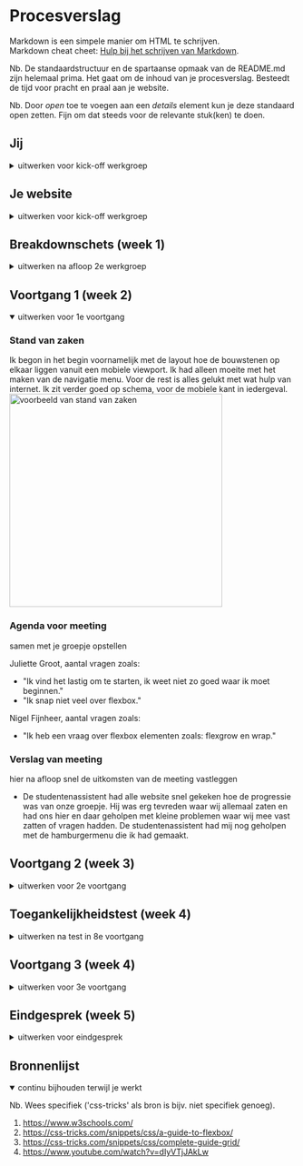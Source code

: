 # Procesverslag
Markdown is een simpele manier om HTML te schrijven.  
Markdown cheat cheet: [Hulp bij het schrijven van Markdown](https://github.com/adam-p/markdown-here/wiki/Markdown-Cheatsheet).

Nb. De standaardstructuur en de spartaanse opmaak van de README.md zijn helemaal prima. Het gaat om de inhoud van je procesverslag. Besteedt de tijd voor pracht en praal aan je website.

Nb. Door *open* toe te voegen aan een *details* element kun je deze standaard open zetten. Fijn om dat steeds voor de relevante stuk(ken) te doen.





## Jij

<details>
<summary>uitwerken voor kick-off werkgroep</summary>

### Auteur:
Chunyin Lai

#### Je startniveau:
Rood

#### Je focus:
Responsive
 
</details>





## Je website

<details>
<summary>uitwerken voor kick-off werkgroep</summary>

### Je opdracht:
Discord: www.discord.com

#### Screenshot(s) van de eerste pagina (small screen): 
Landingspagina van Discord 
<img src="images/screenshot1.png" width="375px" alt="Hoofdpagina van Discord">

#### Screenshot(s) van de tweede pagina (small screen):
Nitro pagina van Discord
<img src="images/screenshot2.png" width="375px" alt="Nitro pagina van Discord">
 
</details>



## Breakdownschets (week 1)

<details>
<summary>uitwerken na afloop 2e werkgroep</summary>

### de hele pagina: 
<img src="images/fed-breakdownschets.jpg" width="375px" alt="breakdown van de hele pagina">

### dynamisch deel (bijv menu): 
<img src="images/fed-dynamischbreakdown.jpg" width="375px" alt="breakdown van een dynamisch deel">

</details>





## Voortgang 1 (week 2)

<details open>
<summary>uitwerken voor 1e voortgang</summary>

### Stand van zaken
Ik begon in het begin voornamelijk met de layout hoe de bouwstenen op elkaar liggen vanuit een mobiele viewport. Ik had alleen moeite met het maken van de navigatie menu. Voor de rest is alles gelukt met wat hulp van internet. Ik zit verder goed op schema, voor de mobiele kant in iedergeval.
<img src="images/voorbeeld.png" width="375px" alt="voorbeeld van stand van zaken"> 


### Agenda voor meeting
samen met je groepje opstellen

Juliette Groot, aantal vragen zoals: 
- "Ik vind het lastig om te starten, ik weet niet zo goed waar ik moet beginnen."
- "Ik snap niet veel over flexbox."

Nigel Fijnheer, aantal vragen zoals:
- "Ik heb een vraag over flexbox elementen zoals: flexgrow en wrap."

### Verslag van meeting
hier na afloop snel de uitkomsten van de meeting vastleggen

- De studentenassistent had alle website snel gekeken hoe de progressie was van onze groepje. Hij was erg tevreden waar wij allemaal zaten en had ons hier en daar geholpen met kleine problemen waar wij mee vast zatten of vragen hadden. De studentenassistent had mij nog geholpen met de hamburgermenu die ik had gemaakt. 

</details>





## Voortgang 2 (week 3)

<details>
<summary>uitwerken voor 2e voortgang</summary>

### Stand van zaken
Ik ben begonnen met de 2e pagina, waarbij ik de layout van de Nitro pagina had gemaakt. Ik had de hele website anders gebouwd dan de eerste pagina. Nadat de les Grid methodes had uitgelegd had ik het daarmee geprobeerd. Dat is zover ook goed gelukt, beide pagina's zijn meteen gemaakt. Daarnaast heb ik de hamburger menu ook totaal anders gebouwd die misschien minder complex of verwarrend is. Daarmee ben ik nog mee bezig. 
<img src="images/voorbeeldnitro.png" width="375px" alt="voorbeeld van stand van zaken"> 

### Agenda voor meeting
De agenda voor de meeting waren wij als groepje vergeten...


### Verslag van meeting
Na de meeting had onze docent al onze huidige progressie in gezien en was verder ook tevreden hoe ver wij waren. De meeste van ons had al de 2e pagina en moet nog werken aan de animatie/responsiveness van een website. 

</details>





## Toegankelijkheidstest (week 4)

<details>
<summary>uitwerken na test in 8e voortgang</summary>

### Bevindingen
Lijst met je bevindingen die in de test naar voren kwamen:

### Parkingson/Spasme (KLIK OP DE FOTO VOOR VIDEO)
<a href="https://youtu.be/YWkgYMA-R5M
" target="_blank"><img src="https://scientias.nl/wp-content/uploads/2019/01/Parkinson.jpg" 
alt="video van parkingson of spasme" width="240" height="180" border="10" /></a>


Je kan duidelijk zien in deze video dat het best wel moeilijk is om bepaalde handelingen te doen. Er waren aantal handelingen dat niet de bedoeling was en ook wel met moeit ging. 

#### Kokersvisie
<img src="images/koker.JPEG" width="375px" alt="kokers visie voorbeeld"> 

Met de Kokersvisie test, kan je zien dat het nog wel zichtbaar is qua tekst. De tekst is groot genoeg om het te kunnen lezen ook met beperkingen. Met de Kokersvisie beperking is het minst beperkend door middel van toestel formaat. De mobiele formaat is al vrij klein, waardoor alles zichtbaar is binnen de beperkte visie. 


#### Diabetus Screening
<img src="images/diabetic.JPEG" width="375px" alt="diabetus screening visie voorbeeld"> 

Ook al is het erg lastig om de meeste elementen op scherm te kunnen zien. Toch is het duidelijk wat er als tekst staat en is de kleuren contrast ook sterk genoeg om verschillende elementen te kunnen zien. Hier moest ik wel vaker erom heen kijken via een andere hoek of moest ik mijn hoofd kantelen. Hierbij is de gebruiker iets meer in controlen dan de website zelf.


#### Wazigheid/Beslagen ogen
<img src="images/wazig.JPEG" width="375px" alt="wazig visie voorbeeld"> 

Met de wazigheids test was het vrij duidelijk dat mijn tekst met bepaalde beperkingen gewoon duidelijk is. De lettertype grote is groot genoeg en de contrast achter de tekst qua kleur is zo een groot verschil dat je het duidelijk nog kan zien. Misschien is het niet optimaal, persoonlijk zou ik zelf ook iets meer richting het scherm gaan.


#### Verwerpt visie/Blokerig visie
<img src="images/blokerig.JPEG" width="375px" alt="blokerig visie voorbeeld"> 

Met de blokerigheids test is erg lastig om te zien wat er staat. Ik denk dat dit alleen oplosbaar is via een specifieke extentie. Als de gebruiker bijvoorbeeld zo een beperking heeft dat er dan gebruik gemaakt wordt van text-to-speech. Hier is de huidige website niet sterk genoeg om niet een alternatieve oplossing te vinden dan alleen lettertype groter maken en andere letterkleur als voorbeeld. Ik moest persoonlijk bijna 5cm van het scherm af zitten om het te kunnen lezen. Daarnaast was het niet alleen mijn website maar ook andere websites en uberhaupt mijn laptop.

</details>





## Voortgang 3 (week 4)

<details>
<summary>uitwerken voor 3e voortgang</summary>

### Stand van zaken
Ik ben nu klaar met beide websites in de mobiele formaat. Nu hard bezig met het maken van een desktop versie van beide websites. Ik had voornamelijk moeite met werken van verschillende lagen. Sinds de website best eenvoudig lijkt, is de frame best complex waarbij ik DIV en classes moest gebruiken voor de "replica" effect. Daarnaast heb ik 2 verschillende stylesheets gebruikt omdat ik de eerste website via een flexbox heb gemaakt en de tweede website via een grid systeem. Voor de volgende website project is het handiger om alvast de algemene regels vast te zetten die voor beide toestellen geldig zijn zoals, letterkleur of lettertypes. Omdat ik specifieke attributes had gebruikt moest ik dingen veranderen aan de mobiele versie zodat de desktop versie ook werkte.
<img src="images/Responsive1.jpg" width="375px" alt="voorbeeld van Responsive foto 1"> 
<img src="images/Responsive2.jpg" width="375px" alt="voorbeeld van Responsive foto 2"> 
<img src="images/Responsive3.jpg" width="375px" alt="voorbeeld van Responsive foto 3"> 
<img src="images/Responsive4.jpg" width="375px" alt="voorbeeld van Responsive foto 4"> 


### Agenda voor meeting
Juliette Groot, aantal vragen zoals: 
- Had vragen over specifieke problemen die ze moest oplossen voor haar eigen project. Margins links en rechts dat niet voor alle attributes gelden.
- Nog een vraag over responsiveness.

Nigel Fijnheer, aantal vragen zoals:
- Had een probleem met toegankelijkheidstest dat de menu items niet overgeslagen kunnen worden via de TAB knop, waardoor de gebruiker elke keer langs alle items moest gaan.

Chelsey Hooghart, aantal vragen zoals:
- Ze was er niet aan toe gekomen omdat haar laptop niet tot beschikking was.


### Verslag van meeting
De studentenassistant ging even snel door mijn website heen, was verder echt tevreden en had kleine dingen aangekaart waarmee ik rekening moest houden zoals: bepaalde margins en overflows waar ik problemen mee had. 

</details>





## Eindgesprek (week 5)

<details>
<summary>uitwerken voor eindgesprek</summary>

### Stand van zaken
Over het algemeen ging alles wel goed, alleen was het handiger geweest zijn als ik in het begin al vast algemene regels kon aanhouden. Ook beter een breakdown van de website was ook erg handig geweest zijn, zeker omdat er bepaalde lagen met div's aangemaakt zijn voor de styling. Die ik later moest toevoegen handmatig en alle posities/selectors opschoven naar een andere regel. Maar verder ben ik wel erg tevreden met de website, het is voor mijn gevoel een 90% replica van de oorspronkelijke website. 

### Screenshot(s)

hier screenshot(s) van je eindresultaat
<img src="images/indexdesktop.png" width="375px" alt="voorbeeld van index pagina"> 
<img src="images/indexmobiel.png" width="375px" alt="voorbeeld van responsive index pagina"> 
<img src="images/nitrodesktop.png" width="375px" alt="voorbeeld van nitro pagina"> 
<img src="images/nitromobiel.png" width="375px" alt="voorbeeld van responsive nitro pagina"> 

</details>





## Bronnenlijst

<details open>
<summary>continu bijhouden terwijl je werkt</summary>

Nb. Wees specifiek ('css-tricks' als bron is bijv. niet specifiek genoeg).

1. https://www.w3schools.com/
2. https://css-tricks.com/snippets/css/a-guide-to-flexbox/
3. https://css-tricks.com/snippets/css/complete-guide-grid/
4. https://www.youtube.com/watch?v=dIyVTjJAkLw

</details>